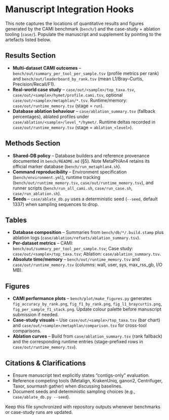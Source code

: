# Manuscript Integration Hooks

This note captures the locations of quantitative results and figures generated by the CAMI benchmark (`bench/`) and the case-study + ablation tooling (`case/`). Populate the manuscript and supplement by pointing to the artefacts listed below.

## Results Section

- **Multi-dataset CAMI outcomes** – `bench/out/summary_per_tool_per_sample.tsv` (profile metrics per rank) and `bench/out/leaderboard_by_rank.tsv` (mean L1/Bray–Curtis, Precision/Recall/F1).
- **Real-world case study** – `case/out/<sample>/top_taxa.tsv`, `case/out/<sample>/hymet/profile.cami.tsv`, optional `case/out/<sample>/metaphlan/*.tsv`. Runtime/memory: `case/out/runtime_memory.tsv` (stage = `run`).
- **Database ablation behaviour** – `case/ablation_summary.tsv` (fallback percentages), ablated profiles under `case/ablation/<sample>/level_*/hymet/`. Runtime deltas recorded in `case/out/runtime_memory.tsv` (stage = `ablation_<level>`).

## Methods Section

- **Shared-DB policy** – Database builders and reference provenance documented in `bench/README.md` (§5). Note MetaPhlAn4 retains its official marker database (`bench/run_metaphlan4.sh`).
- **Command reproducibility** – Environment specification (`bench/environment.yml`), runtime tracking (`bench/out/runtime_memory.tsv`, `case/out/runtime_memory.tsv`), and runner scripts (`bench/run_all_cami.sh`, `case/run_case.sh`, `case/run_ablation.sh`).
- **Seeds** – `case/ablate_db.py` uses a deterministic seed (`--seed`, default 1337) when sampling sequences to drop.

## Tables

- **Database composition** – Summaries from `bench/db/*/.build.stamp` plus ablation logs (`case/ablation/refsets/ablation_summary.tsv`).
- **Per-dataset metrics** – CAMI: `bench/out/summary_per_tool_per_sample.tsv`; Case study: `case/out/<sample>/top_taxa.tsv`; Ablation: `case/ablation_summary.tsv`.
- **Absolute time/memory** – `bench/out/runtime_memory.tsv` and `case/out/runtime_memory.tsv` (columns: wall, user, sys, max_rss_gb, I/O MB).

## Figures

- **CAMI performance plots** – `bench/plot/make_figures.py` generates `fig_accuracy_by_rank.png`, `fig_f1_by_rank.png`, `fig_l1_braycurtis.png`, `fig_per_sample_f1_stack.png`. Update colour palette before manuscript submission if needed.
- **Case-study visuals** – Use `case/out/<sample>/top_taxa.tsv` (bar chart) and `case/out/<sample>/metaphlan/comparison.tsv` for cross-tool comparisons.
- **Ablation curves** – Build from `case/ablation_summary.tsv` (rank fallback) and the corresponding runtime entries (stage-prefixed rows in `case/out/runtime_memory.tsv`).

## Citations & Clarifications

- Ensure manuscript text explicitly states “contigs-only” evaluation.
- Reference competing tools (Metalign, KrakenUniq, ganon2, Centrifuger, Taxor, sourmash gather) when discussing baselines.
- Document seeds and deterministic sampling choices (e.g., `case/ablate_db.py --seed`).

Keep this file synchronized with repository outputs whenever benchmarks or case-study runs are updated.
